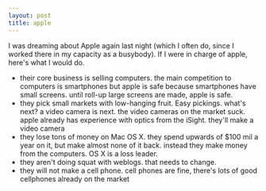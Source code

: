 ```yaml
---
layout: post
title: apple 
---
```



I was dreaming about Apple again last night (which I often do, since I worked there in my capacity as a busybody). If I were in charge of apple, here's what I would do.<ul><li>their core business is selling computers. the main competition to computers is smartphones but apple is safe because smartphones have small screens. until roll-up large screens are made, apple is safe. </li><li>they pick small markets with low-hanging fruit. Easy pickings. what's next? a video camera is next. the video cameras on the market suck. apple already has experience with optics from the iSight. they'll make a video camera </li><li>they lose tons of money on Mac OS X. they spend upwards of $100 mil a year on it, but make almost none of it back. instead they make money from the computers. OS X is a loss leader. </li><li>they aren't doing squat with weblogs. that needs to change. </li><li>they will not make a cell phone. cell phones are fine, there's lots of good cellphones already on the market </li></ul>
